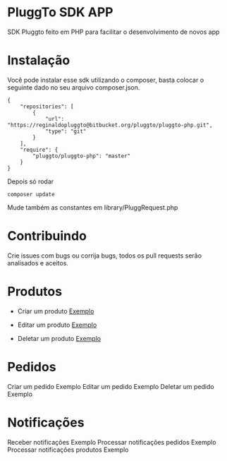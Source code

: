 # PluggTo SDK APP

SDK Pluggto feito em PHP para facilitar o desenvolvimento de novos app

# Instalação

Você pode instalar esse sdk utilizando o composer, basta colocar o seguinte dado no seu arquivo composer.json.

```
{
    "repositories": [
        {
            "url": "https://reginaldopluggto@bitbucket.org/pluggto/pluggto-php.git",
            "type": "git"
        }
    ],
    "require": {
        "pluggto/pluggto-php": "master"
    }
}
```

Depois só rodar 

```composer update```

Mude também as constantes em library/PluggRequest.php

# Contribuindo

Crie issues com bugs ou corrija bugs, todos os pull requests serão analisados e aceitos.

# Produtos
 
 - Criar um produto [Exemplo](https://bitbucket.org/pluggto/pluggto-php/src/master/docs/produtos.md?at=master&fileviewer=file-view-default#add)

 - Editar um produto [Exemplo](https://bitbucket.org/pluggto/pluggto-php/src/master/docs/produtos.md?at=master&fileviewer=file-view-default#edit)

 - Deletar um produto [Exemplo](https://bitbucket.org/pluggto/pluggto-php/src/master/docs/produtos.md?at=master&fileviewer=file-view-default#delete)

# Pedidos

Criar um pedido Exemplo
Editar um pedido Exemplo
Deletar um pedido Exemplo

# Notificações

Receber notificações Exemplo
Processar notificações pedidos Exemplo
Processar notificações produtos Exemplo